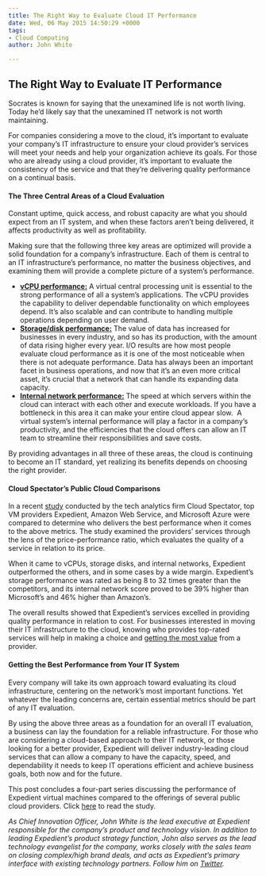 ```yaml
---
title: The Right Way to Evaluate Cloud IT Performance
date: Wed, 06 May 2015 14:50:29 +0000
tags:
- Cloud Computing
author: John White

---
```

## The Right Way to Evaluate IT Performance

Socrates is known for saying that the unexamined life is not worth living. Today he’d likely say that the unexamined IT network is not worth maintaining.

For companies considering a move to the cloud, it’s important to evaluate your company’s IT infrastructure to ensure your cloud provider’s services will meet your needs and help your organization achieve its goals. For those who are already using a cloud provider, it’s important to evaluate the consistency of the service and that they’re delivering quality performance on a continual basis.

#### The Three Central Areas of a Cloud Evaluation

Constant uptime, quick access, and robust capacity are what you should expect from an IT system, and when these factors aren’t being delivered, it affects productivity as well as profitability.

Making sure that the following three key areas are optimized will provide a solid foundation for a company’s infrastructure. Each of them is central to an IT infrastructure’s performance, no matter the business objectives, and examining them will provide a complete picture of a system’s performance.

* [**vCPU performance:**](https://www.expedient.com/maximizing-vcpu-performance-more-isnt-always-better-expedient/) A virtual central processing unit is essential to the strong performance of all a system’s applications. The vCPU provides the capability to deliver dependable functionality on which employees depend. It’s also scalable and can contribute to handling multiple operations depending on user demand.
* [**Storage/disk performance:**](https://www.expedient.com/cloud-based-persistent-storage-that-outperforms-top-brands/) The value of data has increased for businesses in every industry, and so has its production, with the amount of data rising higher every year. I/O results are how most people evaluate cloud performance as it is one of the most noticeable when there is not adequate performance. Data has always been an important facet in business operations, and now that it’s an even more critical asset, it’s crucial that a network that can handle its expanding data capacity.
* [**Internal network performance:**](https://www.expedient.com/internal-network-speed-and-lossless-integrity/) The speed at which servers within the cloud can interact with each other and execute workloads. If you have a bottleneck in this area it can make your entire cloud appear slow.  A virtual system’s internal performance will play a factor in a company’s productivity, and the efficiencies that the cloud offers can allow an IT team to streamline their responsibilities and save costs.

By providing advantages in all three of these areas, the cloud is continuing to become an IT standard, yet realizing its benefits depends on choosing the right provider.

#### Cloud Spectator’s Public Cloud Comparisons

In a recent [study](http://bit.ly/1wrMuZz) conducted by the tech analytics firm Cloud Spectator, top VM providers Expedient, Amazon Web Service, and Microsoft Azure were compared to determine who delivers the best performance when it comes to the above metrics. The study examined the providers’ services through the lens of the price-performance ratio, which evaluates the quality of a service in relation to its price.

When it came to vCPUs, storage disks, and internal networks, Expedient outperformed the others, and in some cases by a wide margin. Expedient’s storage performance was rated as being 8 to 32 times greater than the competitors, and its internal network score proved to be 39% higher than Microsoft’s and 46% higher than Amazon’s.

The overall results showed that Expedient’s services excelled in providing quality performance in relation to cost. For businesses interested in moving their IT infrastructure to the cloud, knowing who provides top-rated services will help in making a choice and [getting the most value](http://bit.ly/1wrMuZz) from a provider.

#### Getting the Best Performance from Your IT System

Every company will take its own approach toward evaluating its cloud infrastructure, centering on the network’s most important functions. Yet whatever the leading concerns are, certain essential metrics should be part of any IT evaluation.

By using the above three areas as a foundation for an overall IT evaluation, a business can lay the foundation for a reliable infrastructure. For those who are considering a cloud-based approach to their IT network, or those looking for a better provider, Expedient will deliver industry-leading cloud services that can allow a company to have the capacity, speed, and dependability it needs to keep IT operations efficient and achieve business goals, both now and for the future.

This post concludes a four-part series discussing the performance of Expedient virtual machines compared to the offerings of several public cloud providers. Click [here](http://bit.ly/1wrMuZz) to read the study.

_As Chief Innovation Officer, John White is the lead executive at Expedient responsible for the company’s product and technology vision. In addition to leading Expedient’s product strategy function, John also serves as the lead technology evangelist for the company, works closely with the sales team on closing complex/high brand deals, and acts as Expedient’s primary interface with existing technology partners. Follow him on_ [_Twitter_](https://twitter.com/johna_white)_._